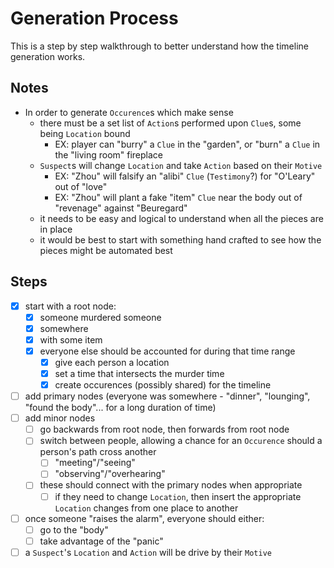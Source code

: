 # Generation Process
This is a step by step walkthrough to better understand how the timeline generation works.

## Notes
- In order to generate `Occurence`s which make sense
  - there must be a set list of `Action`s performed upon `Clue`s, some being `Location` bound
    - EX: player can "burry" a `Clue` in the "garden", or "burn" a `Clue` in the "living room" fireplace
  - `Suspect`s will change `Location` and take `Action` based on their `Motive`
    - EX: "Zhou" will falsify an "alibi" `Clue` (`Testimony`?) for "O'Leary" out of "love"
    - EX: "Zhou" will plant a fake "item" `Clue` near the body out of "revenage" against "Beuregard"
  - it needs to be easy and logical to understand when all the pieces are in place
  - it would be best to start with something hand crafted to see how the pieces might be automated best


## Steps
- [x] start with a root node: 
  - [x] someone murdered someone
  - [x] somewhere
  - [x] with some item
  - [x] everyone else should be accounted for during that time range
    - [x] give each person a location
    - [x] set a time that intersects the murder time
    - [x] create occurences (possibly shared) for the timeline
- [ ] add primary nodes (everyone was somewhere - "dinner", "lounging", "found the body"... for a long duration of time)
- [ ] add minor nodes
  - [ ] go backwards from root node, then forwards from root node
  - [ ] switch between people, allowing a chance for an `Occurence` should a person's path cross another
    - [ ] "meeting"/"seeing"
    - [ ] "observing"/"overhearing"
  - [ ] these should connect with the primary nodes when appropriate
    - [ ] if they need to change `Location`, then insert the appropriate `Location` changes from one place to another
- [ ] once someone "raises the alarm", everyone should either:
  - [ ] go to the "body"
  - [ ] take advantage of the "panic"
- [ ] a `Suspect`'s `Location` and `Action` will be drive by their `Motive`
